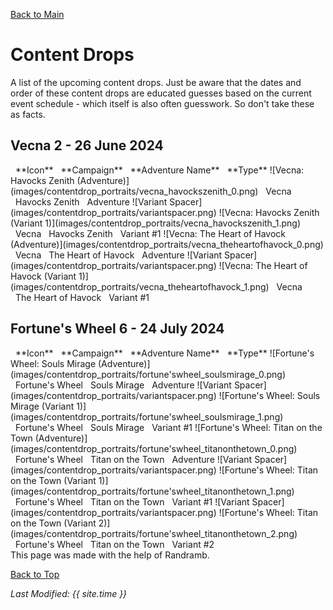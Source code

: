 [Back to Main](index.md)

# Content Drops

A list of the upcoming content drops. Just be aware that the dates and order of these content drops are educated guesses based on the current event schedule - which itself is also often guesswork. So don't take these as facts.

## Vecna 2 - 26 June 2024

<span class="contentDropsTableColumn">
    <span class="contentDropsTableRowHeader">
        <span class="contentDropsTableIcons">
            <span style="margin-left:8px;">**Icon**</span>
        </span>
        <span class="contentDropsTableCampaign">
            <span style="margin-left: 8px;">**Campaign**</span>
        </span>
        <span class="contentDropsTableAdventure">
            <span style="margin-left: 8px;">**Adventure Name**</span>
        </span>
        <span class="contentDropsTableType">
            <span style="margin-left: 8px;">**Type**</span>
        </span>
    </span>
    <span class="contentDropsTableRow">
        <span class="contentDropsTableIcons">
            ![Vecna: Havocks Zenith (Adventure)](images/contentdrop_portraits/vecna_havockszenith_0.png)
        </span>
        <span class="contentDropsTableCampaign">
            <span style="margin-left: 8px;">Vecna</span>
        </span>
        <span class="contentDropsTableAdventure">
            <span style="margin-left: 8px;">Havocks Zenith</span>
        </span>
        <span class="contentDropsTableType">
            <span style="margin-left: 8px;">Adventure</span>
        </span>
    </span>
    <span class="contentDropsTableRow">
        <span class="contentDropsTableIcons">
            ![Variant Spacer](images/contentdrop_portraits/variantspacer.png) ![Vecna: Havocks Zenith (Variant 1)](images/contentdrop_portraits/vecna_havockszenith_1.png)
        </span>
        <span class="contentDropsTableCampaign">
            <span style="margin-left: 8px;">Vecna</span>
        </span>
        <span class="contentDropsTableAdventure">
            <span style="margin-left: 8px;">Havocks Zenith</span>
        </span>
        <span class="contentDropsTableType">
            <span style="margin-left: 8px;">Variant #1</span>
        </span>
    </span>
    <span class="contentDropsTableRow">
        <span class="contentDropsTableIcons">
            ![Vecna: The Heart of Havock (Adventure)](images/contentdrop_portraits/vecna_theheartofhavock_0.png)
        </span>
        <span class="contentDropsTableCampaign">
            <span style="margin-left: 8px;">Vecna</span>
        </span>
        <span class="contentDropsTableAdventure">
            <span style="margin-left: 8px;">The Heart of Havock</span>
        </span>
        <span class="contentDropsTableType">
            <span style="margin-left: 8px;">Adventure</span>
        </span>
    </span>
    <span class="contentDropsTableRow">
        <span class="contentDropsTableIcons">
            ![Variant Spacer](images/contentdrop_portraits/variantspacer.png) ![Vecna: The Heart of Havock (Variant 1)](images/contentdrop_portraits/vecna_theheartofhavock_1.png)
        </span>
        <span class="contentDropsTableCampaign">
            <span style="margin-left: 8px;">Vecna</span>
        </span>
        <span class="contentDropsTableAdventure">
            <span style="margin-left: 8px;">The Heart of Havock</span>
        </span>
        <span class="contentDropsTableType">
            <span style="margin-left: 8px;">Variant #1</span>
        </span>
    </span>
</span>

## Fortune's Wheel 6 - 24 July 2024

<span class="contentDropsTableColumn">
    <span class="contentDropsTableRowHeader">
        <span class="contentDropsTableIcons">
            <span style="margin-left:8px;">**Icon**</span>
        </span>
        <span class="contentDropsTableCampaign">
            <span style="margin-left: 8px;">**Campaign**</span>
        </span>
        <span class="contentDropsTableAdventure">
            <span style="margin-left: 8px;">**Adventure Name**</span>
        </span>
        <span class="contentDropsTableType">
            <span style="margin-left: 8px;">**Type**</span>
        </span>
    </span>
    <span class="contentDropsTableRow">
        <span class="contentDropsTableIcons">
            ![Fortune's Wheel: Souls Mirage (Adventure)](images/contentdrop_portraits/fortune'swheel_soulsmirage_0.png)
        </span>
        <span class="contentDropsTableCampaign">
            <span style="margin-left: 8px;">Fortune's Wheel</span>
        </span>
        <span class="contentDropsTableAdventure">
            <span style="margin-left: 8px;">Souls Mirage</span>
        </span>
        <span class="contentDropsTableType">
            <span style="margin-left: 8px;">Adventure</span>
        </span>
    </span>
    <span class="contentDropsTableRow">
        <span class="contentDropsTableIcons">
            ![Variant Spacer](images/contentdrop_portraits/variantspacer.png) ![Fortune's Wheel: Souls Mirage (Variant 1)](images/contentdrop_portraits/fortune'swheel_soulsmirage_1.png)
        </span>
        <span class="contentDropsTableCampaign">
            <span style="margin-left: 8px;">Fortune's Wheel</span>
        </span>
        <span class="contentDropsTableAdventure">
            <span style="margin-left: 8px;">Souls Mirage</span>
        </span>
        <span class="contentDropsTableType">
            <span style="margin-left: 8px;">Variant #1</span>
        </span>
    </span>
    <span class="contentDropsTableRow">
        <span class="contentDropsTableIcons">
            ![Fortune's Wheel: Titan on the Town (Adventure)](images/contentdrop_portraits/fortune'swheel_titanonthetown_0.png)
        </span>
        <span class="contentDropsTableCampaign">
            <span style="margin-left: 8px;">Fortune's Wheel</span>
        </span>
        <span class="contentDropsTableAdventure">
            <span style="margin-left: 8px;">Titan on the Town</span>
        </span>
        <span class="contentDropsTableType">
            <span style="margin-left: 8px;">Adventure</span>
        </span>
    </span>
    <span class="contentDropsTableRow">
        <span class="contentDropsTableIcons">
            ![Variant Spacer](images/contentdrop_portraits/variantspacer.png) ![Fortune's Wheel: Titan on the Town (Variant 1)](images/contentdrop_portraits/fortune'swheel_titanonthetown_1.png)
        </span>
        <span class="contentDropsTableCampaign">
            <span style="margin-left: 8px;">Fortune's Wheel</span>
        </span>
        <span class="contentDropsTableAdventure">
            <span style="margin-left: 8px;">Titan on the Town</span>
        </span>
        <span class="contentDropsTableType">
            <span style="margin-left: 8px;">Variant #1</span>
        </span>
    </span>
    <span class="contentDropsTableRow">
        <span class="contentDropsTableIcons">
            ![Variant Spacer](images/contentdrop_portraits/variantspacer.png) ![Fortune's Wheel: Titan on the Town (Variant 2)](images/contentdrop_portraits/fortune'swheel_titanonthetown_2.png)
        </span>
        <span class="contentDropsTableCampaign">
            <span style="margin-left: 8px;">Fortune's Wheel</span>
        </span>
        <span class="contentDropsTableAdventure">
            <span style="margin-left: 8px;">Titan on the Town</span>
        </span>
        <span class="contentDropsTableType">
            <span style="margin-left: 8px;">Variant #2</span>
        </span>
    </span>
</span>

<br />
This page was made with the help of Randramb.

[Back to Top](#top)

*Last Modified: {{ site.time }}*